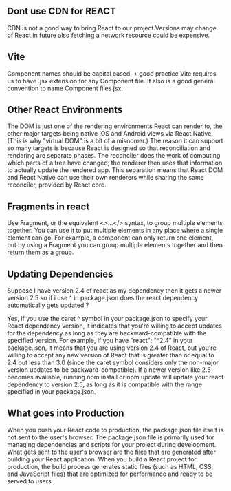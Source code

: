 ## Dont use CDN for REACT
CDN is not a good way to bring React to our project.Versions may change of React in future also fetching a network resource could be expensive.

## Vite
Component names should be capital cased -> good practice
Vite requires us to have .jsx extension for any Component file.
It also is a good general convention to name Component files jsx. 

## Other React Environments
The DOM is just one of the rendering environments React can render to, the other major targets being native
iOS and Android views via React Native. (This is why "virtual DOM" is a bit of a misnomer.)
The reason it can support so many targets is because React is designed so that reconciliation and rendering 
are separate phases. The reconciler does the work of computing which parts of a tree have changed; the
renderer then uses that information to actually update the rendered app.
This separation means that React DOM and React Native can use their own renderers while sharing the same
reconciler, provided by React core.

## Fragments in react
Use Fragment, or the equivalent <>...</> syntax, to group multiple elements together. You can use it to put
multiple elements in any place where a single element can go. For example, a component can only return 
one element, but by using a Fragment you can group multiple elements together and then return them as a group.

## Updating Dependencies
Suppose I have version 2.4 of react as my dependency then it gets a newer version 2.5 so if i use ^
in package.json does the react dependency automatically gets updated ?

Yes, if you use the caret ^ symbol in your package.json to specify your React dependency version, it indicates 
that you're willing to accept updates for the dependency as long as they are backward-compatible with
the specified version.
For example, if you have "react": "^2.4" in your package.json, it means that you are using version
2.4 of React, but you're willing to accept any new version of React that is greater than or equal to 2.4
but less than 3.0 (since the caret symbol considers only the non-major version updates to be
backward-compatible).
If a newer version like 2.5 becomes available, running npm install or npm update will update your react
dependency to version 2.5, as long as it is compatible with the range specified in your package.json.

## What goes into Production
When you push your React code to production, the package.json file itself is not sent to the user's browser.
The package.json file is primarily used for managing dependencies and scripts for your project during
development.
What gets sent to the user's browser are the files that are generated after building your React application.
When you build a React project for production, the build process generates static files (such as HTML, CSS,
and JavaScript files) that are optimized for performance and ready to be served to users.
